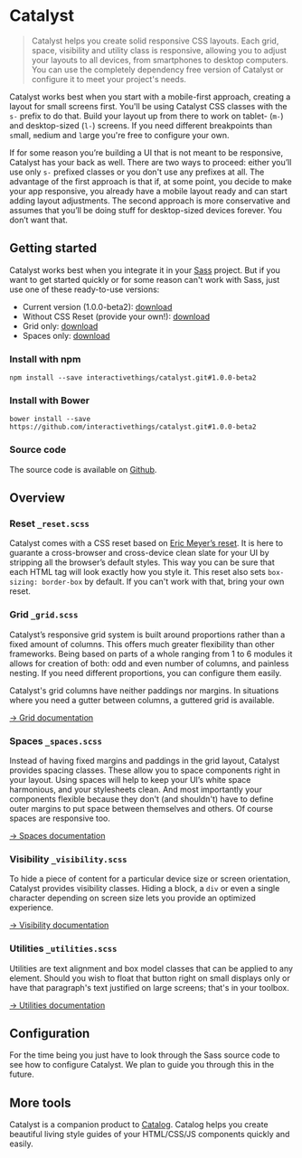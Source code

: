 # Catalyst

> Catalyst helps you create solid responsive CSS layouts. Each grid, space, visibility and utility class is responsive, allowing you to adjust your layouts to all devices, from smartphones to desktop computers. You can use the completely dependency free version of Catalyst or configure it to meet your project's needs.

Catalyst works best when you start with a mobile-first approach, creating a layout for small screens first. You'll be using Catalyst CSS classes with the `s-` prefix to do that. Build your layout up from there to work on tablet- (`m-`) and desktop-sized (`l-`) screens. If you need different breakpoints than `s`mall, `m`edium and `l`arge you're free to configure your own.

If for some reason you’re building a UI that is not meant to be responsive, Catalyst has your back as well. There are two ways to proceed: either you’ll use only `s-` prefixed classes or you don't use any prefixes at all. The advantage of the first approach is that if, at some point, you decide to make your app responsive, you already have a mobile layout ready and can start adding layout adjustments. The second approach is more conservative and assumes that you’ll be doing stuff for desktop-sized devices forever. You don’t want that.

## Getting started

Catalyst works best when you integrate it in your [Sass](http://sass-lang.com/) project. But if you want to get started quickly or for some reason can't work with Sass, just use one of these ready-to-use versions:

* Current version (1.0.0-beta2): [download](http://interactivethings.github.io/catalyst/1.0.0-beta2/catalyst.css)
* Without CSS Reset (provide your own!): [download](http://interactivethings.github.io/catalyst/1.0.0-beta2/catalyst-no-reset.css)
* Grid only: [download](http://interactivethings.github.io/catalyst/1.0.0-beta2/catalyst-grid.css)
* Spaces only: [download](http://interactivethings.github.io/catalyst/1.0.0-beta2/catalyst-spaces.css)

### Install with npm

```code
npm install --save interactivethings/catalyst.git#1.0.0-beta2
```

### Install with Bower

```code
bower install --save https://github.com/interactivethings/catalyst.git#1.0.0-beta2
```

### Source code
The source code is available on [Github](https://github.com/interactivethings/catalyst).

## Overview

### Reset `_reset.scss`

Catalyst comes with a CSS reset based on [Eric Meyer’s reset](http://meyerweb.com/eric/tools/css/reset/). It is here to guarante a cross-browser and cross-device clean slate for your UI by stripping all the browser’s default styles. This way you can be sure that each HTML tag will look exactly how you style it. This reset also sets `box-sizing: border-box` by default. If you can't work with that, bring your own reset.

### Grid `_grid.scss`

Catalyst’s responsive grid system is built around proportions rather than a fixed amount of columns. This offers much greater flexibility than other frameworks. Being based on parts of a whole ranging from 1 to 6 modules it allows for creation of both: odd and even number of columns, and painless nesting. If you need different proportions, you can configure them easily.

Catalyst's grid columns have neither paddings nor margins. In situations where you need a gutter between columns, a guttered grid is available.

[→ Grid documentation](#/grid)

### Spaces `_spaces.scss`

Instead of having fixed margins and paddings in the grid layout, Catalyst provides spacing classes. These allow you to space components right in your layout. Using spaces will help to keep your UI’s white space harmonious, and your stylesheets clean. And most importantly your components flexible because they don't (and shouldn't) have to define outer margins to put space between themselves and others. Of course spaces are responsive too.

[→ Spaces documentation](#/spaces)

### Visibility `_visibility.scss`

To hide a piece of content for a particular device size or screen orientation, Catalyst provides visibility classes. Hiding a block, a `div` or even a single character depending on screen size lets you provide an optimized experience.

[→ Visibility documentation](#/visibility)

### Utilities `_utilities.scss`

Utilities are text alignment and box model classes that can be applied to any element. Should you wish to float that button right on small displays only or have that paragraph's text justified on large screens; that's in your toolbox.

[→ Utilities documentation](#/utilities)

## Configuration

For the time being you just have to look through the Sass source code to see how to configure Catalyst. We plan to guide you through this in the future.

## More tools

Catalyst is a companion product to [Catalog](http://interactivethings.github.io/catalog/). Catalog helps you create beautiful living style guides of your HTML/CSS/JS components quickly and easily.
